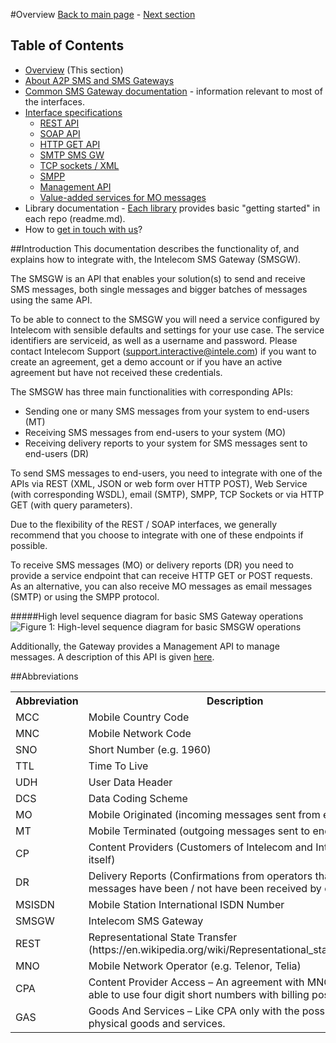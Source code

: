 #Overview
[Back to main page](https://github.com/Intelecom/sms/) - [Next section](/sections/about.md)

## Table of Contents

- [Overview](/sections/overview.md) (This section)
- [About A2P SMS and SMS Gateways](about.md)
- [Common SMS Gateway documentation](common.md) - information relevant to most of the interfaces.
- [Interface specifications](interfaces-general.md)
	- [REST API](/sections/interfaces/rest.md)
	- [SOAP API](/sections/interfaces/soap.md)
	- [HTTP GET API](/sections/interfaces/http-get.md)
	- [SMTP SMS GW](/sections/interfaces/smtp.md)
	- [TCP sockets / XML](/sections/interfaces/tcp-xml.md)
	- [SMPP](/sections/interfaces/smpp.md)
	- [Management API](/sections/interfaces/management-api.md)
	- [Value-added services for MO messages](/sections/interfaces/vas.md)
- Library documentation - [Each library](/README.md#list-of-official-libraries) provides basic "getting started" in each repo (readme.md).
- How to [get in touch with us](/sections/contact.md)?

##Introduction
This documentation describes the functionality of, and explains how to integrate with, the Intelecom SMS Gateway (SMSGW). 

The SMSGW is an API that enables your solution(s) to send and receive SMS messages, both single messages and bigger batches of messages using the same API. 

To be able to connect to the SMSGW you will need a service configured by Intelecom with sensible defaults and settings for your use case.  The service identifiers are serviceid, as well as a username and password. Please contact Intelecom Support (support.interactive@intele.com) if you want to create an agreement, get a demo account or if you have an active agreement but have not received these credentials.

The SMSGW has three main functionalities with corresponding APIs:

- Sending one or many SMS messages from your system to end-users (MT)
- Receiving SMS messages from end-users to your system (MO)
- Receiving delivery reports to your system for SMS messages sent to end-users (DR)

To send SMS messages to end-users, you need to integrate with one of the APIs via REST (XML, JSON or web form over HTTP POST), Web Service (with corresponding WSDL), email (SMTP), SMPP, TCP Sockets or via HTTP GET (with query parameters). 

Due to the flexibility of the REST / SOAP interfaces, we generally recommend that you choose to integrate with one of these endpoints if possible.

To receive SMS messages (MO) or delivery reports (DR) you need to provide a service endpoint that can receive HTTP GET or POST requests. As an alternative, you can also receive MO messages as email messages (SMTP) or using the SMPP protocol.

#####High level sequence diagram for basic SMS Gateway operations
![Figure 1: High-level sequence diagram for basic SMSGW operations](http://i.imgur.com/3CXClMd.jpg)

Additionally, the Gateway provides a Management API to manage messages. A description of this API is given [here](/sections/interfaces/management-api.md).

##Abbreviations

<table>
<tr><th>Abbreviation</th><th>Description</th></tr>	
<tr><td>MCC</td><td>Mobile Country Code</td></tr>	
<tr><td>MNC</td><td>Mobile Network Code</td></tr>	
<tr><td>SNO</td><td>Short Number (e.g. 1960)</td></tr>	
<tr><td>TTL</td><td>Time To Live</td></tr>	
<tr><td>UDH</td><td>User Data Header</td></tr>	
<tr><td>DCS</td><td>Data Coding Scheme</td></tr>	
<tr><td>MO</td><td>Mobile Originated (incoming messages sent from end users)</td></tr>	
<tr><td>MT</td><td>Mobile Terminated (outgoing messages sent to end users).</td></tr>	
<tr><td>CP</td><td>Content Providers (Customers of Intelecom and Intelecom itself)</td></tr>	
<tr><td>DR</td><td>Delivery Reports (Confirmations from operators that messages have been / not have been received by end-user)</td></tr>	
<tr><td>MSISDN</td><td> Mobile Station International ISDN Number</td></tr>	
<tr><td>SMSGW</td><td>Intelecom SMS Gateway</td></tr>	
<tr><td>REST</td><td>Representational State Transfer (https://en.wikipedia.org/wiki/Representational_state_transfer)</td></tr>	
<tr><td>MNO</td><td>Mobile Network Operator (e.g. Telenor, Telia)</td></tr>	
<tr><td>CPA</td><td>Content Provider Access – An agreement with MNOs to be able to use four digit short numbers with billing possibilities.</td></tr>	
<tr><td>GAS</td><td> Goods And Services – Like CPA only with the possibility to sell physical goods and services.</td></tr>	
</table>